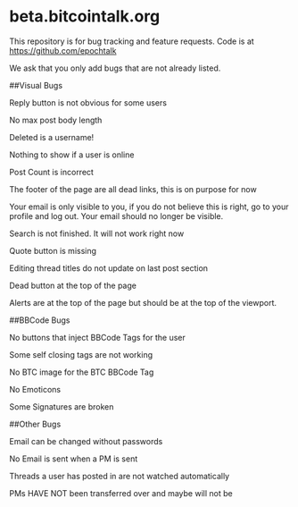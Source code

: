 # beta.bitcointalk.org

This repository is for bug tracking and feature requests. Code is at https://github.com/epochtalk

We ask that you only add bugs that are not already listed.



##Visual Bugs


Reply button is not obvious for some users

No max post body length

Deleted is a username!

Nothing to show if a user is online

Post Count is incorrect

The footer of the page are all dead links, this is on purpose for now

Your email is only visible to you, if you do not believe this is right, go to your profile and log out. Your email should no longer be visible.

Search is not finished. It will not work right now

Quote button is missing

Editing thread titles do not update on last post section

Dead button at the top of the page

Alerts are at the top of the page but should be at the top of the viewport.



##BBCode Bugs


No buttons that inject BBCode Tags for the user

Some self closing tags are not working

No BTC image for the BTC BBCode Tag

No Emoticons

Some Signatures are broken



##Other Bugs


Email can be changed without passwords

No Email is sent when a PM is sent

Threads a user has posted in are not watched automatically

PMs HAVE NOT been transferred over and maybe will not be
